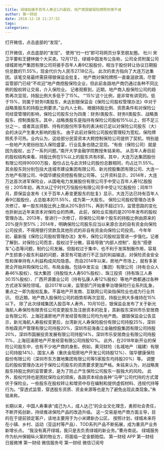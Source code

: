 ```yaml
---
title: 绿城拟接手百年人寿近12%股权，地产商觊觎保险牌照热情不减
author: 第一财经
date: 2018-12-18 21:27:52
tags: 
categories: 
---
```

打开微信，点击底部的“发现”，
<!-- more -->
打开微信，点击底部的“发现”，
使用“扫一扫”即可将网页分享至朋友圈。
杜川
宋卫平要和王健林做个大买卖。12月17日，绿城中国发布公告称，公司全资附属公司绿城房地产集团有限公司将接手百年人寿9亿股股份，相当于股份转让协议日期股份总数的11.55%，现金代价为人民币27.18亿元。
此次的卖方指向了大连万达集团。该笔交易最终需获得银保监会批复。
地产商对保险牌照一直垂涎欲滴，尽管监管部门已经“不欢迎”地产商控股保险企业，但此前各路地产商仍通过各种不同比例的股权转让交易，介入保险业。
记者观察到，近期，地产商入股保险公司的趋势再次显现，持股比例大多低于了15%。
“‘15%’这个比例，是非常有讲究的。低于15%，则属于财务Ⅱ类股东，未达到银保监会《保险公司股权管理办法》中对于战略类股东的持股比例要求。”业内人士称。
根据持股比例、资质条件和对保险公司经营管理的影响，保险公司股东分为四类：财务Ⅰ类股东、财务Ⅱ类股东、战略类股东、控制类股东。其中，战略类股东是指持有保险公司股权15%以上，但不足三分之一，或者其出资额、持有的股份所享有的表决权已足以对保险公司股东（大）会的决议产生重大影响的股东。
由于此前对保险公司股权管理较为宽松，保险牌照炙手可热。业内认为，这给部分民营资本大鳄控制保险公司提供了契机，特别是一些地产大佬纷纷加入保险盛宴，行业乱象也随之显现。“有些（保险公司）就是因为股权，出了一系列问题。”南开大学金融学院教授朱铭来称。
从百年人寿目前的股权结构来看，持股比例在5%以上的股东共有8家。其中，大连万达集团股份有限公司持90000万股，股份占比与此次转让的股份总数相同，均占比11.55%。
其余股东则分别包括大连城市建设集团有限公司、新光控股集团有限公司、大连一方地产有限公司、中国华建投资控股有限公司等。
公开资料显示，2014年，大连万达首次进军保险业，从国电电力发展股份有限公司手中受让百年人寿1亿股股份；2015年初，再次从辽宁时代万恒股份有限公司手中受让1亿股股份；同年11月，原保监会发布《关于百年人寿变更股东的批复》显示，大连万达已持有百年人寿9亿股股份，占总股本的11.55%，成为第一大股东。
保险公司股权管理办法多次修订，单一股东持股比例上限从20%到51%，再到不超过1/3，监管思路的变化也折射出近年来资本对保险业的热捧。
此前，保险业实施的是2010年发布的股权管理办法。2013年，曾进行一次修订，将保险公司单个股东的持股比例由原来的20%提升至51%；2014年，明确保险公司股东应当以来源合法的自有资金向保险公司投资，不得用银行贷款及其他形式的非自有资金向保险公司投资。
今年年初，最新版《保险公司股权管理办法》发布，保险公司股权监管进一步强化。记者了解到，对保险公司而言，股权过于分散，容易导致“内部人控制”、股东“搭便车”心态等问题，制约公司发展。但股权过于集中，也不利于发挥制衡作用，容易产生损害小股东利益的问题，甚至有可能进行不正当的利益输送，对保险资金安全性和保单持有人利益构成风险隐患。
而自2014年以来，房地产市场上，就有多家房企开始并购保险公司，布局金融。包括中发实业（集团）有限公司（持有合众人寿46%股权）、恒大集团（持股恒大人寿50%股权）、珠江投资（持有珠江人寿30.15%股权）、广西开源置业公司（持有弘康人寿12%股权）等地产商都通过各种方式进军保险领域。
自2017年以来，监管部门开始重拳治理保险行业系列乱象，重点之一即为股权乱象。不喜地产开发商、互联网公司染指保险业也成为行业共识。
但近期，地产商入股保险公司的趋势却再次显现，持股比例大多维持在15%以下。
除了此次绿城集团入股百年人寿外，10月10日，银保监会发布了关于新光海航人寿保险有限责任公司变更股东及注册资本的批复，其新股东深圳市乐安居商业有限公司、上海冠浦房地产开发经营有限公司均为地产商。
据银保监会公告显示，新光海航人寿股权变更后，台湾新光人寿保险股份有限公司持股25%，深圳市柏霖资产管理有限公司持股20%，深圳市前海香江金融控股集团有限公司持股20%，深圳市国展投资发展有限公司持股14%，深圳市乐安居商业有限公司持股11%，上海冠浦房地产开发经营有限公司持股10%。
此外，在2018年新开业的保险公司股东中，也有不少地产商的身影。例如，黄河财险（名城地产（福建）有限公司持股14%）、国宝人寿（重庆金阳房地产开发公司持股12%）、瑞华健康保险股份有限公司（深圳市东方置地集团有限公司等5家股东均持股20%）等。
调整后的股权管理办法对于保险公司股东的资质要求更加严格。朱铭来认为，对战略类股东持股比例的监管要求，是为了防止产生保险公司股东一股独大的风险。
此外，股权代持也是困扰保险业的顽疾，各路资本经由各种“马甲”公司代持的方式潜伏于保险业。一些股东在股权转让和增资中存在编制和提供虚假材料、违规代持等行为。“穿透式监管，穿透股东资质、资金来源等也是为了避免出现此类现象。”朱铭来称。
 
 
长期以来，中国人寿秉承“成己为人，成人达己”的企业文化理念，勇担社会责任，不断开拓创新，持续推进保险产品的改造升级。
这一交易是地产商方面主导，目的在于提前锁定客户，该地主要用于为小米建新办公区。
按照计划，绿城未来将在小镇、乡村、运动（亚运村等产品）、TOD系列产品不断拓展，成为重资产业务新增长点。
“我没有离开绿城，我只是去负责绿城的新业务。”曹舟南说。
绿城服务作为杭州保姆纵火案的物业方，将面临一定金额赔偿。
第一财经
APP
第一财经
日报微博
第一财经
微信服务号
第一财经
微信订阅号
